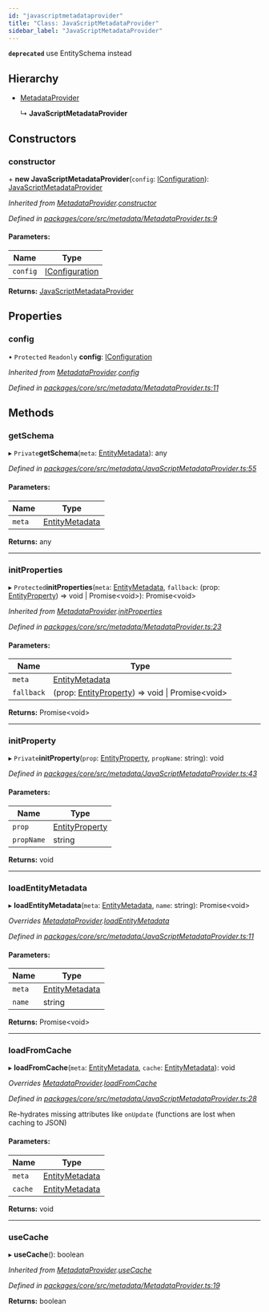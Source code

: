 ```yaml
---
id: "javascriptmetadataprovider"
title: "Class: JavaScriptMetadataProvider"
sidebar_label: "JavaScriptMetadataProvider"
---
```


**`deprecated`** use EntitySchema instead

## Hierarchy

* [MetadataProvider](metadataprovider.md)

  ↳ **JavaScriptMetadataProvider**

## Constructors

### constructor

\+ **new JavaScriptMetadataProvider**(`config`: [IConfiguration](../interfaces/iconfiguration.md)): [JavaScriptMetadataProvider](javascriptmetadataprovider.md)

*Inherited from [MetadataProvider](metadataprovider.md).[constructor](metadataprovider.md#constructor)*

*Defined in [packages/core/src/metadata/MetadataProvider.ts:9](https://github.com/mikro-orm/mikro-orm/blob/4249b052e/packages/core/src/metadata/MetadataProvider.ts#L9)*

#### Parameters:

Name | Type |
------ | ------ |
`config` | [IConfiguration](../interfaces/iconfiguration.md) |

**Returns:** [JavaScriptMetadataProvider](javascriptmetadataprovider.md)

## Properties

### config

• `Protected` `Readonly` **config**: [IConfiguration](../interfaces/iconfiguration.md)

*Inherited from [MetadataProvider](metadataprovider.md).[config](metadataprovider.md#config)*

*Defined in [packages/core/src/metadata/MetadataProvider.ts:11](https://github.com/mikro-orm/mikro-orm/blob/4249b052e/packages/core/src/metadata/MetadataProvider.ts#L11)*

## Methods

### getSchema

▸ `Private`**getSchema**(`meta`: [EntityMetadata](entitymetadata.md)): any

*Defined in [packages/core/src/metadata/JavaScriptMetadataProvider.ts:55](https://github.com/mikro-orm/mikro-orm/blob/4249b052e/packages/core/src/metadata/JavaScriptMetadataProvider.ts#L55)*

#### Parameters:

Name | Type |
------ | ------ |
`meta` | [EntityMetadata](entitymetadata.md) |

**Returns:** any

___

### initProperties

▸ `Protected`**initProperties**(`meta`: [EntityMetadata](entitymetadata.md), `fallback`: (prop: [EntityProperty](../interfaces/entityproperty.md)) => void \| Promise&#60;void>): Promise&#60;void>

*Inherited from [MetadataProvider](metadataprovider.md).[initProperties](metadataprovider.md#initproperties)*

*Defined in [packages/core/src/metadata/MetadataProvider.ts:23](https://github.com/mikro-orm/mikro-orm/blob/4249b052e/packages/core/src/metadata/MetadataProvider.ts#L23)*

#### Parameters:

Name | Type |
------ | ------ |
`meta` | [EntityMetadata](entitymetadata.md) |
`fallback` | (prop: [EntityProperty](../interfaces/entityproperty.md)) => void \| Promise&#60;void> |

**Returns:** Promise&#60;void>

___

### initProperty

▸ `Private`**initProperty**(`prop`: [EntityProperty](../interfaces/entityproperty.md), `propName`: string): void

*Defined in [packages/core/src/metadata/JavaScriptMetadataProvider.ts:43](https://github.com/mikro-orm/mikro-orm/blob/4249b052e/packages/core/src/metadata/JavaScriptMetadataProvider.ts#L43)*

#### Parameters:

Name | Type |
------ | ------ |
`prop` | [EntityProperty](../interfaces/entityproperty.md) |
`propName` | string |

**Returns:** void

___

### loadEntityMetadata

▸ **loadEntityMetadata**(`meta`: [EntityMetadata](entitymetadata.md), `name`: string): Promise&#60;void>

*Overrides [MetadataProvider](metadataprovider.md).[loadEntityMetadata](metadataprovider.md#loadentitymetadata)*

*Defined in [packages/core/src/metadata/JavaScriptMetadataProvider.ts:11](https://github.com/mikro-orm/mikro-orm/blob/4249b052e/packages/core/src/metadata/JavaScriptMetadataProvider.ts#L11)*

#### Parameters:

Name | Type |
------ | ------ |
`meta` | [EntityMetadata](entitymetadata.md) |
`name` | string |

**Returns:** Promise&#60;void>

___

### loadFromCache

▸ **loadFromCache**(`meta`: [EntityMetadata](entitymetadata.md), `cache`: [EntityMetadata](entitymetadata.md)): void

*Overrides [MetadataProvider](metadataprovider.md).[loadFromCache](metadataprovider.md#loadfromcache)*

*Defined in [packages/core/src/metadata/JavaScriptMetadataProvider.ts:28](https://github.com/mikro-orm/mikro-orm/blob/4249b052e/packages/core/src/metadata/JavaScriptMetadataProvider.ts#L28)*

Re-hydrates missing attributes like `onUpdate` (functions are lost when caching to JSON)

#### Parameters:

Name | Type |
------ | ------ |
`meta` | [EntityMetadata](entitymetadata.md) |
`cache` | [EntityMetadata](entitymetadata.md) |

**Returns:** void

___

### useCache

▸ **useCache**(): boolean

*Inherited from [MetadataProvider](metadataprovider.md).[useCache](metadataprovider.md#usecache)*

*Defined in [packages/core/src/metadata/MetadataProvider.ts:19](https://github.com/mikro-orm/mikro-orm/blob/4249b052e/packages/core/src/metadata/MetadataProvider.ts#L19)*

**Returns:** boolean
